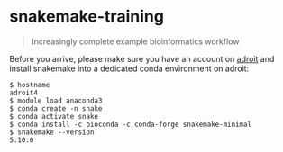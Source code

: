 # snakemake-training
> Increasingly complete example bioinformatics workflow

Before you arrive, please make sure you have an account on
[adroit](https://researchcomputing.princeton.edu/systems-and-services/available-systems/adroit)
and install snakemake into a dedicated conda environment on adroit:
```shell
$ hostname
adroit4
$ module load anaconda3
$ conda create -n snake
$ conda activate snake
$ conda install -c bioconda -c conda-forge snakemake-minimal
$ snakemake --version
5.10.0
```
